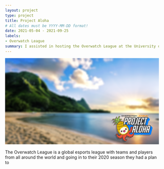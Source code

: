 ```yaml
---
layout: project
type: project
title: Project Aloha
# All dates must be YYYY-MM-DD format!
date: 2021-05-04 - 2021-09-25
labels:
- Overwatch League
summary: I assisted in hosting the Overwatch League at the University of Hawaii.
---
```


<div class="ui small rounded images">
  <img class="ui image" src="../images/OWL_ProjectAloha_wallpaper.png">
</div>

The Overwatch League is a global esports league with teams and players from all around the world and going in to their 2020 season they had a plan to



